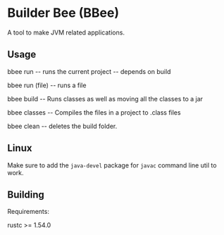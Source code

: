 # Builder Bee (BBee)

A tool to make JVM related applications.

## Usage

bbee run -- runs the current project -- depends on build

bbee run (file) -- runs a file

bbee build -- Runs classes as well as moving all the classes to a jar

bbee classes -- Compiles the files in a project to .class files

bbee clean -- deletes the build folder.

## Linux
Make sure to add the `java-devel` package for `javac` command line util to work.

## Building
Requirements:

rustc >= 1.54.0